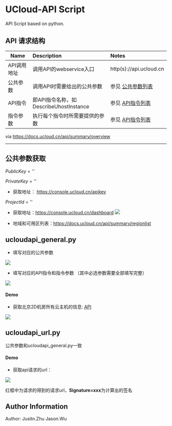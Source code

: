 # UCloud-API Script

API Script based on python.

## API 请求结构


Name | Description | Notes
-| :- | :- 
API调用地址 | 调用API的webservice入口 | http(s)://api.ucloud.cn
公共参数    | 调用API时需要给出的公共参数 | 参见 [公共参数列表](https://docs.ucloud.cn/api/summary/public)
API指令    | 即API指令名称，如 DescribeUhostInstance | 参见 [API指令列表](https://docs.ucloud.cn/api/index)
指令参数 | 执行每个指令时所需要提供的参数 |	参见 [API指令列表](https://docs.ucloud.cn/api/index)

via https://docs.ucloud.cn/api/summary/overview

---

## 公共参数获取

*PublicKey = ''*

*PrivateKey = ''*

- 获取地址：
https://console.ucloud.cn/apikey


*ProjectId = ''*

- 获取地址：https://console.ucloud.cn/dashboard
![](http://p81vbqgtm.bkt.clouddn.com/18-6-20/46709715.jpg)



- 地域和可用区列表：https://docs.ucloud.cn/api/summary/regionlist


## ucloudapi_general.py

- 填写对应的公共参数

![](http://p81vbqgtm.bkt.clouddn.com/18-6-20/62146115.jpg)


- 填写对应的API指令和指令参数
（其中必选参数需要全部填写完整）

![](http://p81vbqgtm.bkt.clouddn.com/18-6-20/94600411.jpg)

#### Demo

- 获取北京2D机房所有云主机的信息: [API](https://docs.ucloud.cn/api/uhost-api/describe_uhost_instance)

![](http://p81vbqgtm.bkt.clouddn.com/18-6-20/17904959.jpg)



## ucloudapi_url.py

公共参数和ucloudapi_general.py一致


#### Demo
- 获取api请求的url：

![](http://p81vbqgtm.bkt.clouddn.com/18-6-20/14218682.jpg)

红框中为请求的得到的请求url，**Signature=xxx**为计算出的签名 

## Author Information

Author: Jusitn.Zhu Jason.Wu